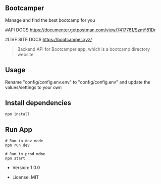 ## Bootcamper

Manage and find the best bootcamp for you

#API DOCS
https://documenter.getpostman.com/view/7417761/SzmY81Dr

#LIVE SITE DOCS
https://bootcamper.xyz/

> Backend API for Bootcamper app, which is a bootcamp directory website

## Usage

Rename "config/config.env.env" to "config/config.env" and update the values/settings to your own

## Install dependencies

```
npm install
```

## Run App

```
# Run in dev mode
npm run dev

# Run in prod mdoe
npm start
```

- Version: 1.0.0

- License: MIT
